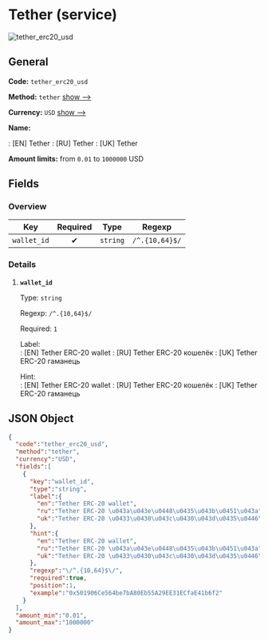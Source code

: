 
# Tether (service) 
![tether_erc20_usd](https://static.openfintech.io/payout_methods/tether_erc20_usd/logo.svg?w=400&c=v0.59.26#w24)  

## General 
 
**Code:** `tether_erc20_usd` 
 
**Method:** `tether` [show -->](/payout-methods/tether/) 
 
**Currency:** `USD` [show -->](/currencies/USD/) 
 
**Name:** 
 
:	[EN] Tether 
:	[RU] Tether 
:	[UK] Tether 
 
**Amount limits:** from `0.01` to `1000000` USD 

## Fields 

### Overview 

|Key|Required|Type|Regexp| 
|:---:|:---:|:---:|:---:| 
|`wallet_id`|✔|`string`|`/^.{10,64}$/`| 
 

### Details 
 
1. **`wallet_id`** 
 
	Type: `string` 
 
	Regexp: `/^.{10,64}$/` 
 
	Required: `1` 
 
	Label:  
	: [EN] Tether ERC-20 wallet 
	: [RU] Tether ERC-20 кошелёк 
	: [UK] Tether ERC-20 гаманець 
 
	Hint:  
	: [EN] Tether ERC-20 wallet 
	: [RU] Tether ERC-20 кошелёк 
	: [UK] Tether ERC-20 гаманець 
 

## JSON Object 

```json
{
  "code":"tether_erc20_usd",
  "method":"tether",
  "currency":"USD",
  "fields":[
    {
      "key":"wallet_id",
      "type":"string",
      "label":{
        "en":"Tether ERC-20 wallet",
        "ru":"Tether ERC-20 \u043a\u043e\u0448\u0435\u043b\u0451\u043a",
        "uk":"Tether ERC-20 \u0433\u0430\u043c\u0430\u043d\u0435\u0446\u044c"
      },
      "hint":{
        "en":"Tether ERC-20 wallet",
        "ru":"Tether ERC-20 \u043a\u043e\u0448\u0435\u043b\u0451\u043a",
        "uk":"Tether ERC-20 \u0433\u0430\u043c\u0430\u043d\u0435\u0446\u044c"
      },
      "regexp":"\/^.{10,64}$\/",
      "required":true,
      "position":1,
      "example":"0x501906Ce564be7bA80Eb55A29EE31ECfaE41b6f2"
    }
  ],
  "amount_min":"0.01",
  "amount_max":"1000000"
}
```  
